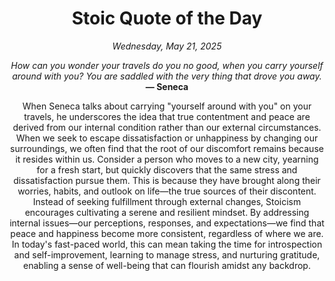 <h1 align="center">Stoic Quote of the Day</h1>
<p align="center"><em><!--date-start-->Wednesday, May 21, 2025<!--date-end--></em></p>
<p align="center">
    <em><!--START_SECTION:quote-text-->
How can you wonder your travels do you no good, when you carry yourself around with you? You are saddled with the very thing that drove you away.
<!--END_SECTION:quote-text--></em><br>
    <strong>— <!--START_SECTION:quote-author-->
Seneca
<!--END_SECTION:quote-author--></strong>
</p>

<p align="center" style="max-width:600px;margin:0 auto;">
<!--START_SECTION:quote-interpretation-->
When Seneca talks about carrying "yourself around with you" on your travels, he underscores the idea that true contentment and peace are derived from our internal condition rather than our external circumstances. When we seek to escape dissatisfaction or unhappiness by changing our surroundings, we often find that the root of our discomfort remains because it resides within us. Consider a person who moves to a new city, yearning for a fresh start, but quickly discovers that the same stress and dissatisfaction pursue them. This is because they have brought along their worries, habits, and outlook on life—the true sources of their discontent. Instead of seeking fulfillment through external changes, Stoicism encourages cultivating a serene and resilient mindset. By addressing internal issues—our perceptions, responses, and expectations—we find that peace and happiness become more consistent, regardless of where we are. In today's fast-paced world, this can mean taking the time for introspection and self-improvement, learning to manage stress, and nurturing gratitude, enabling a sense of well-being that can flourish amidst any backdrop.
<!--END_SECTION:quote-interpretation-->
</p>
